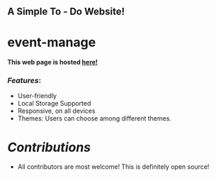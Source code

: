 ## A Simple To - Do Website!
# event-manage


#### This web page is hosted [here!](https://event-manage-u9.vercel.app/)


### *Features*:

* User-friendly
* Local Storage Supported
* Responsive, on all devices
* Themes: Users can choose among different themes.

# *Contributions*

- All contributors are most welcome! This is definitely open source!
